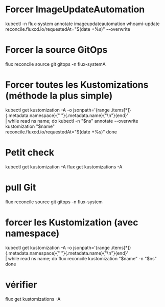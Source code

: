 # Forcer ImageUpdateAutomation
kubectl -n flux-system annotate imageupdateautomation whoami-update \
  reconcile.fluxcd.io/requestedAt="$(date +%s)" --overwrite

# Forcer la source GitOps
flux reconcile source git gitops -n flux-systemA

# Forcer toutes les Kustomizations (méthode la plus simple)
kubectl get kustomization -A -o jsonpath='{range .items[*]}{.metadata.namespace}{" "}{.metadata.name}{"\n"}{end}' \
| while read ns name; do
  kubectl -n "$ns" annotate --overwrite kustomization "$name" \
    reconcile.fluxcd.io/requestedAt="$(date +%s)"
done

# Petit check
kubectl get kustomization -A
flux get kustomizations -A


# pull Git
flux reconcile source git gitops -n flux-system

# forcer les Kustomization (avec namespace)
kubectl get kustomization -A -o jsonpath='{range .items[*]}{.metadata.namespace}{" "}{.metadata.name}{"\n"}{end}' \
| while read ns name; do
  flux reconcile kustomization "$name" -n "$ns"
done

# vérifier
flux get kustomizations -A

